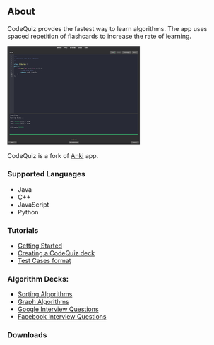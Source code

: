 ## About

CodeQuiz provdes the fastest way to learn algorithms.
The app uses spaced repetition of flashcards to increase the rate of learning.

<img src="images/code-quiz-ide.png" width="300"/>

CodeQuiz is a fork of [Anki](https://apps.ankiweb.net/) app.

### Supported Languages

- Java
- C++
- JavaScript
- Python

### Tutorials

- [Getting Started](getting-started.md)
- [Creating a CodeQuiz deck](create-quiz.md)
- [Test Cases format](test-cases-format.md)

### Algorithm Decks:

- [Sorting Algorithms](http://google.com)
- [Graph Algorithms](http://google.com)
- [Google Interview Questions](http://google.com)
- [Facebook Interview Questions](http://google.com)

### Downloads



